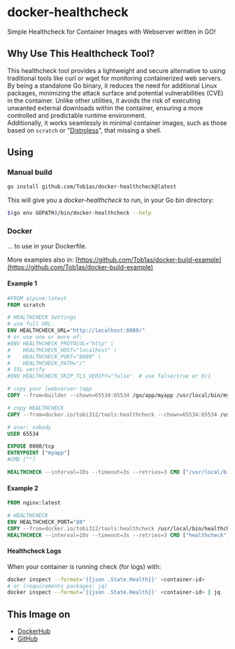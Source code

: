 # docker-healthcheck
Simple Healthcheck for Container Images with Webserver written in GO!

## Why Use This Healthcheck Tool?

This healthcheck tool provides a lightweight and secure alternative to using traditional tools like curl or wget for monitoring containerized web servers. By being a standalone Go binary, it reduces the need for additional Linux packages, minimizing the attack surface and potential vulnerabilities (CVE) in the container. Unlike other utilities, it avoids the risk of executing unwanted external downloads within the container, ensuring a more controlled and predictable runtime environment.  
Additionally, it works seamlessly in minimal container images, such as those based on `scratch` or "[Distroless](https://github.com/GoogleContainerTools/distroless)", that missing a shell.

## Using

### Manual build

```sh
go install github.com/Tob1as/docker-healthcheck@latest
```

This will give you a *docker-healthcheck* to run, in your Go bin directory:

```sh
$(go env GOPATH)/bin/docker-healthcheck --help
```

### Docker

... to use in your Dockerfile.  

More examples also in: [https://github.com/Tob1as/docker-build-example](https://github.com/Tob1as/docker-build-example)   

#### Example 1

```dockerfile
#FROM alpine:latest
FROM scratch

# HEALTHCHECK Settings
# use full URL:
ENV HEALTHCHECK_URL="http://localhost:8080/"
# or use one or more of:
#ENV HEALTHCHECK_PROTOCOL="http" \
#    HEALTHCHECK_HOST="localhost" \
#    HEALTHCHECK_PORT="8080" \
#    HEALTHCHECK_PATH="/"
# SSL verify
#ENV HEALTHCHECK_SKIP_TLS_VERIFY="false"  # use false/true or 0/1

# copy your (webserver-)app
COPY --from=builder --chown=65534:65534 /go/app/myapp /usr/local/bin/myapp

# copy HEALTHCHECK
COPY --from=docker.io/tobi312/tools:healthcheck --chown=65534:65534 /usr/local/bin/healthcheck /usr/local/bin/healthcheck

# user: nobody
USER 65534

EXPOSE 8080/tcp
ENTRYPOINT ["myapp"]
#CMD [""]

HEALTHCHECK --interval=10s --timeout=3s --retries=3 CMD ["/usr/local/bin/healthcheck"]
```

#### Example 2

```dockerfile
FROM nginx:latest

# HEALTHCHECK
ENV HEALTHCHECK_PORT="80"
COPY --from=docker.io/tobi312/tools:healthcheck /usr/local/bin/healthcheck /usr/local/bin/healthcheck
HEALTHCHECK --interval=10s --timeout=3s --retries=3 CMD ["healthcheck"]
```

#### Healthcheck Logs

When your container is running check (for logs) with:
```sh
docker inspect --format='{{json .State.Health}}' <container-id>
# or (requirements packages: jq)
docker inspect --format='{{json .State.Health}}' <container-id> | jq
```

## This Image on
* [DockerHub](https://hub.docker.com/r/tobi312/tools)
* [GitHub](https://github.com/Tob1as/docker-healthcheck)